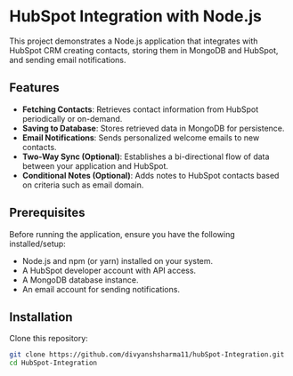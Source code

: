 # HubSpot Integration with Node.js

This project demonstrates a Node.js application that integrates with HubSpot CRM creating contacts, storing them in MongoDB and HubSpot, and sending email notifications.

## Features

- **Fetching Contacts**: Retrieves contact information from HubSpot periodically or on-demand.
- **Saving to Database**: Stores retrieved data in MongoDB for persistence.
- **Email Notifications**: Sends personalized welcome emails to new contacts.
- **Two-Way Sync (Optional)**: Establishes a bi-directional flow of data between your application and HubSpot.
- **Conditional Notes (Optional)**: Adds notes to HubSpot contacts based on criteria such as email domain.

## Prerequisites

Before running the application, ensure you have the following installed/setup:

- Node.js and npm (or yarn) installed on your system.
- A HubSpot developer account with API access.
- A MongoDB database instance.
- An email account for sending notifications.

## Installation

Clone this repository:

```bash
git clone https://github.com/divyanshsharma11/hubSpot-Integration.git
cd HubSpot-Integration
```
